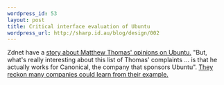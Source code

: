 ```yaml
--- 
wordpress_id: 53
layout: post
title: Critical interface evaluation of Ubuntu
wordpress_url: http://sharp.id.au/blog/design/002
---
```

Zdnet have a <a href="http://mpt.net.nz/archive/2005/04/11/ubuntu">story about  Matthew Thomas&apos; opinions on Ubuntu.</a> "But, what&apos;s really interesting about this list of Thomas&apos; complaints ... is that he actually works for Canonical, the company that sponsors Ubuntu". <a href="http://blogs.zdnet.com/open-source/wp-trackback.php/236">They reckon many companies could learn from their example.</a>
